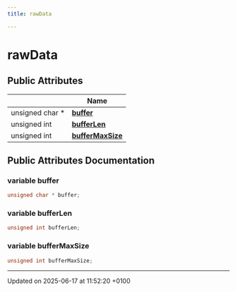 ```yaml
---
title: rawData

---
```


# rawData





## Public Attributes

|                | Name           |
| -------------- | -------------- |
| unsigned char * | **[buffer](structraw_data.md#variable-buffer)**  |
| unsigned int | **[bufferLen](structraw_data.md#variable-bufferlen)**  |
| unsigned int | **[bufferMaxSize](structraw_data.md#variable-buffermaxsize)**  |

## Public Attributes Documentation

### variable buffer

```cpp
unsigned char * buffer;
```


### variable bufferLen

```cpp
unsigned int bufferLen;
```


### variable bufferMaxSize

```cpp
unsigned int bufferMaxSize;
```


-------------------------------

Updated on 2025-06-17 at 11:52:20 +0100